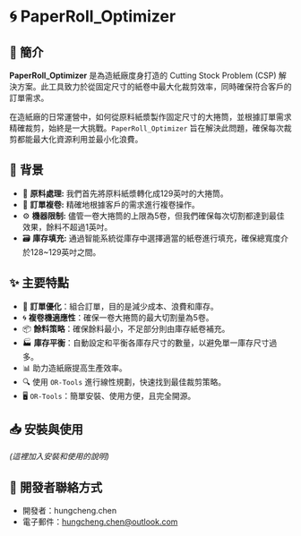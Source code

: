 # 🌀 PaperRoll_Optimizer

## 🌟 簡介

**PaperRoll_Optimizer** 是為造紙廠度身打造的 Cutting Stock Problem (CSP) 解決方案。此工具致力於從固定尺寸的紙卷中最大化裁剪效率，同時確保符合客戶的訂單需求。

在造紙廠的日常運營中，如何從原料紙漿製作固定尺寸的大捲筒，並根據訂單需求精確裁剪，始終是一大挑戰。`PaperRoll_Optimizer` 旨在解決此問題，確保每次裁剪都能最大化資源利用並最小化浪費。

## 📘 背景

- 🌲 **原料處理:** 我們首先將原料紙漿轉化成129英吋的大捲筒。
- 📏 **訂單複卷:** 精確地根據客戶的需求進行複卷操作。
- ⚙️ **機器限制:** 儘管一卷大捲筒的上限為5卷，但我們確保每次切割都達到最佳效果，餘料不超過1英吋。
- 🗃️ **庫存填充:** 通過智能系統從庫存中選擇適當的紙卷進行填充，確保總寬度介於128~129英吋之間。

## ✨ 主要特點

- 📏 **訂單優化**：組合訂單，目的是減少成本、浪費和庫存。
- 🌀 **複卷機適應性**：確保一卷大捲筒的最大切割量為5卷。
- 📦 **餘料策略**：確保餘料最小，不足部分則由庫存紙卷補充。
- 🏭 **庫存平衡**：自動設定和平衡各庫存尺寸的數量，以避免單一庫存尺寸過多。
- 📊 助力造紙廠提高生產效率。
- 🔍 使用 `OR-Tools` 進行線性規劃，快速找到最佳裁剪策略。
- 🖥️ `OR-Tools`：簡單安裝、使用方便，且完全開源。

## 📥 安裝與使用

*(這裡加入安裝和使用的說明)*

## 👤 開發者聯絡方式

- 開發者：hungcheng.chen
- 電子郵件：[hungcheng.chen@outlook.com](mailto:hungcheng.chen@outlook.com)
